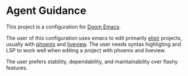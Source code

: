 # Agent Guidance

This project is a configuration for [Doom Emacs](https://github.com/doomemacs/doomemacs).

The user of this configuration uses emacs to edit primarily [elixir](https://elixir-lang.org/) projects, usually with [phoenix](https://www.phoenixframework.org/) and [liveview](https://hexdocs.pm/phoenix_live_view/Phoenix.LiveView.html). The user needs syntax highligting and LSP to work well when editing a project with phoenix and liveview.

The user prefers stability, dependability, and maintainability over flashy features.

